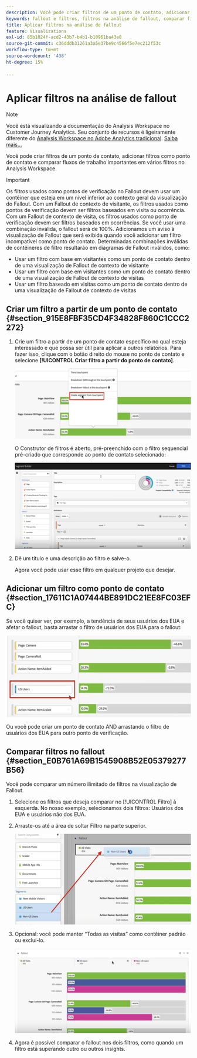 ```yaml
---
description: Você pode criar filtros de um ponto de contato, adicionar filtros como ponto de contato e comparar fluxos de trabalho importantes em vários filtros no Analysis Workspace.
keywords: fallout e filtros, filtros na análise de fallout, comparar filtros no fallout
title: Aplicar filtros na análise de fallout
feature: Visualizations
exl-id: 85b1024f-acd2-43b7-b4b1-b10961ba43e8
source-git-commit: c36dddb31261a3a5e37be9c4566f5e7ec212f53c
workflow-type: tm+mt
source-wordcount: '438'
ht-degree: 15%

---
```


# Aplicar filtros na análise de fallout

>[!NOTE]
>
>Você está visualizando a documentação do Analysis Workspace no Customer Journey Analytics. Seu conjunto de recursos é ligeiramente diferente do [Analysis Workspace no Adobe Analytics tradicional](https://experienceleague.adobe.com/docs/analytics/analyze/analysis-workspace/home.html?lang=pt-BR). [Saiba mais...](/help/getting-started/cja-aa.md)

Você pode criar filtros de um ponto de contato, adicionar filtros como ponto de contato e comparar fluxos de trabalho importantes em vários filtros no Analysis Workspace.

>[!IMPORTANT]
>
>Os filtros usados como pontos de verificação no Fallout devem usar um contêiner que esteja em um nível inferior ao contexto geral da visualização do Fallout. Com um Fallout de contexto de visitante, os filtros usados como pontos de verificação devem ser filtros baseados em visita ou ocorrência. Com um Fallout de contexto de visita, os filtros usados como ponto de verificação devem ser filtros baseados em ocorrências. Se você usar uma combinação inválida, o fallout será de 100%. Adicionamos um aviso à visualização de Fallout que será exibida quando você adicionar um filtro incompatível como ponto de contato. Determinadas combinações inválidas de contêineres de filtro resultarão em diagramas de Fallout inválidos, como:

* Usar um filtro com base em visitantes como um ponto de contato dentro de uma visualização de Fallout de contexto de visitante
* Usar um filtro com base em visitantes como um ponto de contato dentro de uma visualização de Fallout de contexto de visitas
* Usar um filtro baseado em visitas como um ponto de contato dentro de uma visualização de Fallout de contexto de visitas

## Criar um filtro a partir de um ponto de contato {#section_915E8FBF35CD4F34828F860C1CCC2272}

1. Crie um filtro a partir de um ponto de contato específico no qual esteja interessado e que possa ser útil para aplicar a outros relatórios. Para fazer isso, clique com o botão direito do mouse no ponto de contato e selecione **[!UICONTROL Criar filtro a partir do ponto de contato]**.

   ![](assets/segment-from-touchpoint.png)

   O Construtor de filtros é aberto, pré-preenchido com o filtro sequencial pré-criado que corresponde ao ponto de contato selecionado:

   ![](assets/segment-builder.png)

1. Dê um título e uma descrição ao filtro e salve-o.

   Agora você pode usar esse filtro em qualquer projeto que desejar.

## Adicionar um filtro como ponto de contato {#section_17611C1A07444BE891DC21EE8FC03EFC}

Se você quiser ver, por exemplo, a tendência de seus usuários dos EUA e afetar o fallout, basta arrastar o filtro de usuários dos EUA para o fallout:

![](assets/segment-touchpoint.png)

Ou você pode criar um ponto de contato AND arrastando o filtro de usuários dos EUA para outro ponto de verificação.

## Comparar filtros no fallout {#section_E0B761A69B1545908B52E05379277B56}

Você pode comparar um número ilimitado de filtros na visualização de Fallout.

1. Selecione os filtros que deseja comparar no [!UICONTROL Filtro] à esquerda. No nosso exemplo, selecionamos dois filtros: Usuários dos EUA e usuários não dos EUA.
1. Arraste-os até a área de soltar Filtro na parte superior.

   ![](assets/segment-drop.png)

1. Opcional: você pode manter “Todas as visitas” como contêiner padrão ou excluí-lo.

   ![](assets/seg-compare.png)

1. Agora é possível comparar o fallout nos dois filtros, como quando um filtro está superando outro ou outros insights.
